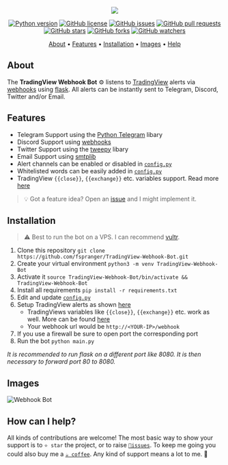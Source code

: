 <p align="center"><a href="https://github.com/fspranger/TradingView-Webhook-Bot" target="_blank"><img src="https://i.imgur.com/ubEoI7w.png"></a></p>

<p align="center">
    <a href="https://www.python.org/downloads/release/python-380/"><img src="https://img.shields.io/badge/python-3.8-blue.svg?style=plastic" alt="Python version"></a>
    <a href="https://github.com/fspranger/TradingView-Webhook-Bot/blob/master/LICENSE"><img src="https://img.shields.io/github/license/fspranger/TradingView-Webhook-Bot?style=plastic" alt="GitHub license"></a>
    <a href="https://github.com/fspranger/TradingView-Webhook-Bot/issues"><img src="https://img.shields.io/github/issues/fspranger/TradingView-Webhook-Bot?style=plastic" alt="GitHub issues"></a>
    <a href="https://github.com/fspranger/TradingView-Webhook-Bot/pulls"><img src="https://img.shields.io/github/issues-pr/fspranger/TradingView-Webhook-Bot?style=plastic" alt="GitHub pull requests"></a>
    <br /><a href="https://github.com/fspranger/TradingView-Webhook-Bot/stargazers"><img src="https://img.shields.io/github/stars/fspranger/TradingView-Webhook-Bot?style=social" alt="GitHub stars"></a>
    <a href="https://github.com/fspranger/TradingView-Webhook-Bot/network/members"><img src="https://img.shields.io/github/forks/fspranger/TradingView-Webhook-Bot?style=social" alt="GitHub forks"></a>
    <a href="https://github.com/fspranger/TradingView-Webhook-Bot/watchers"><img src="https://img.shields.io/github/watchers/fspranger/TradingView-Webhook-Bot?style=social" alt="GitHub watchers"></a>
</p>

<p align="center">
  <a href="#about">About</a>
  •
  <a href="#features">Features</a>
  •
  <a href="#installation">Installation</a>
  •
  <a href="#images">Images</a>
  •
  <a href="#how-can-i-help">Help</a>
</p>

## About
The **TradingView Webhook Bot** ⚙️ listens to [TradingView](https://tradingview.com) alerts via [webhooks](https://www.tradingview.com/support/solutions/43000529348-i-want-to-know-more-about-webhooks/) using [flask](https://flask.palletsprojects.com/en/1.1.x/).
All alerts can be instantly sent to Telegram, Discord, Twitter and/or Email. 

## Features
- Telegram Support using the [Python Telegram](https://github.com/python-telegram-bot/python-telegram-bot) libary
- Discord Support using [webhooks](https://support.discord.com/hc/de/articles/228383668-Webhooks-verwenden)
- Twitter Support using the [tweepy](https://github.com/tweepy/tweepy) libary
- Email Support using [smtplib](https://docs.python.org/3/library/smtplib.html)
- Alert channels can be enabled or disabled in [`config.py`](https://github.com/fspranger/TradingView-Webhook-Bot/blob/master/config.py)
- Whitelisted words can be easily added in [`config.py`](https://github.com/fspranger/TradingView-Webhook-Bot/blob/master/config.py)
- TradingView `{{close}}`, `{{exchange}}` etc. variables support. Read more [here](https://www.tradingview.com/blog/en/introducing-variables-in-alerts-14880/)

> 💡 Got a feature idea? Open an [issue](https://github.com/fspranger/TradingView-Webhook-Bot/issues/new) and I might implement it.

## Installation
> ⚠️ Best to run the bot on a VPS. I can recommend [vultr](https://spranger.dev/vultr).
1. Clone this repository `git clone https://github.com/fspranger/TradingView-Webhook-Bot.git`
1. Create your virtual environment `python3 -m venv TradingView-Webhook-Bot`
1. Activate it `source TradingView-Webhook-Bot/bin/activate && TradingView-Webhook-Bot`
1. Install all requirements `pip install -r requirements.txt`
1. Edit and update [`config.py`](https://github.com/fspranger/TradingView-Webhook-Bot/blob/master/config.py)
1. Setup TradingView alerts as shown [here](https://i.imgur.com/71UYTcu.png)
    - TradingViews variables like `{{close}}`, `{{exchange}}` etc. work as well. More can be found [here](https://www.tradingview.com/blog/en/introducing-variables-in-alerts-14880/)
    - Your webhook url would be `http://<YOUR-IP>/webhook`
1. If you use a firewall be sure to open port the corresponding port
1. Run the bot `python main.py`

*It is recommended to run flask on a different port like 8080. It is then necessary to forward port 80 to 8080.*

## Images
![Webhook Bot](https://i.imgur.com/vZA42cc.png)

## How can I help?
All kinds of contributions are welcome!
The most basic way to show your support is to `⭐️ star` the project, or to raise [`🐞issues`](https://github.com/fspranger/TradingView-Webhook-Bot/issues/new). To keep me going you could also buy me a [`☕️ coffee`](https://spranger.dev/coffee). Any kind of support means a lot to me. 🙌